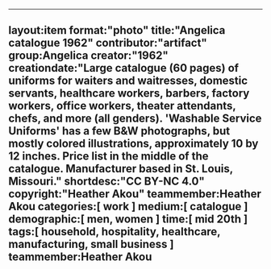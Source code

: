 ---
layout:item
format:"photo"
title:"Angelica catalogue 1962"
contributor:"artifact"
group:Angelica
creator:"1962"
creationdate:"Large catalogue (60 pages) of uniforms for waiters and waitresses, domestic servants, healthcare workers, barbers, factory workers, office workers, theater attendants, chefs, and more (all genders).  'Washable Service Uniforms' has a few B&W photographs, but mostly colored illustrations, approximately 10 by 12 inches.  Price list in the middle of the catalogue.  Manufacturer based in St. Louis, Missouri."
 shortdesc:"CC BY-NC 4.0"
 copyright:"Heather Akou"
teammember:Heather Akou
categories:[ work ]
medium:[ catalogue ]
demographic:[ men, women ]
time:[ mid 20th ]
tags:[ household, hospitality, healthcare, manufacturing, small business ]
teammember:Heather Akou
---